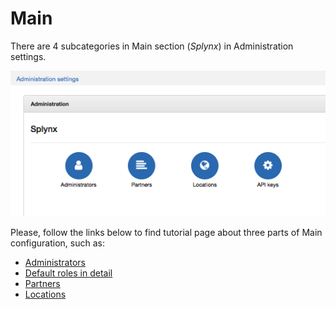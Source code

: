 Main
====

There are 4 subcategories in Main section (*Splynx*) in Administration settings.

![Main](main.png)

Please, follow the links below to find tutorial page about three parts of Main configuration, such as:

   * [Administrators](administration/main/admins_and_permissions/admins_and_permissions.md)
   * [Default roles in detail](administration/main/admins_and_permissions/admins_and_permissions/default_roles/default_roles.md)
   * [Partners](administration/main/partners/partners.md)
   * [Locations](administration/main/locations/locations.md)
